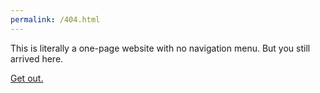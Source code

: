 ```yaml
---
permalink: /404.html
---
```


This is literally a one-page website with no navigation menu. But you still arrived here.

[Get out.](/index.html)
